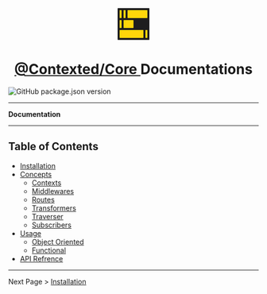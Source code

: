 <div align="center">
    <img alt="Contexted Logo" width="64" src="https://raw.githubusercontent.com/contexted-js/brand/master/dark/main-fill.svg">
    <h1>
		<a href="https://github.com/contexted-js/core">
        	@Contexted/Core
    	</a>
		<span>Documentations</span>
	</h1>
</div>

<img alt="GitHub package.json version" src="https://img.shields.io/github/package-json/v/contexted-js/core">

---

**Documentation**

---

## Table of Contents

-   [Installation](installation.md)
-   [Concepts](concepts/README.md)
    -   [Contexts](concepts/contexts.md)
    -   [Middlewares](concepts/middlewares.md)
    -   [Routes](concepts/routes.md)
    -   [Transformers](concepts/transformers.md)
    -   [Traverser](concepts/traverser.md)
    -   [Subscribers](concepts/subscribers.md)
-   [Usage](usage/README.md)
    -   [Object Oriented](usage/object-oriented.md)
    -   [Functional](usage/functional.md)
-   [API Refrence](api-refrence.md)

---

Next Page >
[Installation](installation.md)
